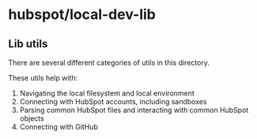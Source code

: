 # hubspot/local-dev-lib

## Lib utils

There are several different categories of utils in this directory.

These utils help with:

1. Navigating the local filesystem and local environment
2. Connecting with HubSpot accounts, including sandboxes
3. Parsing common HubSpot files and interacting with common HubSpot objects
4. Connecting with GitHub
